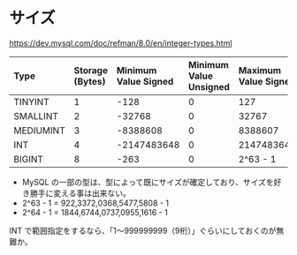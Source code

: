 # サイズ

<https://dev.mysql.com/doc/refman/8.0/en/integer-types.html>  

|  Type       |  Storage (Bytes)  |  Minimum Value Signed  |  Minimum Value Unsigned  |  Maximum Value Signed  |  Maximum Value Unsigned  |
|:------------|:------------------|:-----------------------|:-------------------------|:-----------------------|:-------------------------|
|  TINYINT    |  1                |  -128                  |  0                       |  127                   |  255                     |
|  SMALLINT   |  2                |  -32768                |  0                       |  32767                 |  65535                   |
|  MEDIUMINT  |  3                |  -8388608              |  0                       |  8388607               |  16777215                |
|  INT        |  4                |  -2147483648           |  0                       |  2147483647            |  4294967295              |
|  BIGINT     |  8                |  -263                  |  0                       |  2^63 - 1              |  2^64 -1                 |


 * MySQL の一部の型は、型によって既にサイズが確定しており、サイズを好き勝手に変える事は出来ない。
 * 2^63 - 1 = 922,3372,0368,5477,5808  - 1
 * 2^64 - 1 = 1844,6744,0737,0955,1616 - 1

INT で範囲指定をするなら、「1～999999999（9桁）」ぐらいにしておくのが無難か。

